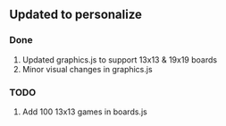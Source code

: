 ## Updated to personalize 

### Done 

1. Updated graphics.js to support 13x13 & 19x19 boards
2. Minor visual changes in graphics.js

### TODO

1. Add 100 13x13 games in boards.js